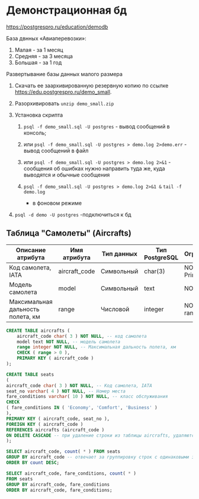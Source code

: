 # Демонстрационная бд

https://postgrespro.ru/education/demodb

База двнных «Авиаперевозки»:
1. Малая - за 1 месяц
2. Средняя - за 3 месяца
3. Большая - за 1 год

Развертывание базы данных малого размера
1. Скачать ее заархивированную резервную копию по ссылке https://edu.postgrespro.ru/demo_small.
2. Разорхивировать `unzip demo_small.zip`
3. Установка скрипта
	
	1. `psql -f demo_small.sql -U postgres` - вывод сообщений в консоль;

	2. или `psql -f demo_small.sql -U postgres > demo.log 2>demo.err` - вывод сообщений в файл

	3. или `psql -f demo_small.sql -U postgres > demo.log 2>&1` - сообщения об ошибках нужно направить
	туда же, куда выводятся и обычные сообщения

	4. `psql -f demo_small.sql -U postgres > demo.log 2>&1 &`
		`tail -f demo.log`
		- в фоновом режиме

4. `psql -d demo -U postgres` -подключиться к бд

## Таблица "Самолеты" (Aircrafts)

Описание атрибута | Имя атрибута | Тип данных | Тип PostgreSQL | Ограничения
------------------|--------------|------------|----------------|------------------
Код самолета, IATA | aircraft_code | Символьный | char(3) | NOT NULL, Primary Key
Модель самолета | model | Символьный | text | NOT NULL
Максимальная дальность полета, км | range | Числовой | integer | NOT NULL range > 0

```sql
CREATE TABLE aircrafts (
	aircraft_code char( 3 ) NOT NULL, -- код самолета
	model text NOT NULL, -- модель самолета
	range integer NOT NULL, -- Максимальная дальность полета, км
	CHECK ( range > 0 ),
	PRIMARY KEY ( aircraft_code )
);

CREATE TABLE seats
(
aircraft_code char( 3 ) NOT NULL, -- Код самолета, IATA
seat_no varchar( 4 ) NOT NULL, -- Номер места
fare_conditions varchar( 10 ) NOT NULL, -- класс обслуживания
CHECK
( fare_conditions IN ( 'Economy', 'Comfort', 'Business' )
),
PRIMARY KEY ( aircraft_code, seat_no ),
FOREIGN KEY ( aircraft_code )
REFERENCES aircrafts (aircraft_code )
ON DELETE CASCADE -- при удаление строки из таблицы aircrafts, удаляются все зависимые строки в seats
);

SELECT aircraft_code, count( * ) FROM seats
GROUP BY aircraft_code -- отвечает за группировку строк с одинаковыми значениями атрибута aircraft_code
ORDER BY count DESC;

SELECT aircraft_code, fare_conditions, count( * )
FROM seats
GROUP BY aircraft_code, fare_conditions
ORDER BY aircraft_code, fare_conditions;
```


